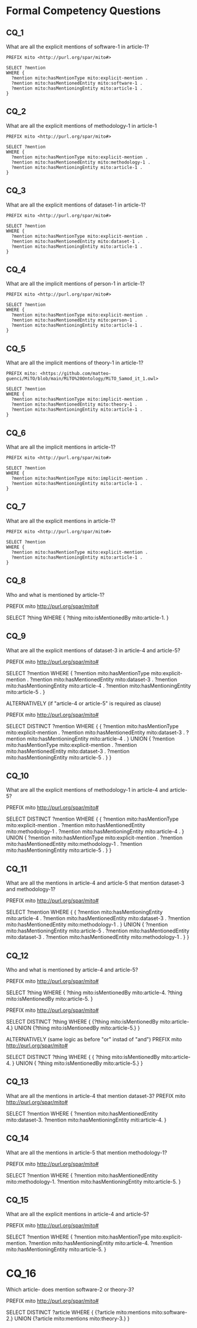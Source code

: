 # Formal Competency Questions

## CQ_1
What are all the explicit mentions of software-1 in article-1?
```
PREFIX mito <http://purl.org/spar/mito#>

SELECT ?mention
WHERE {
  ?mention mito:hasMentionType mito:explicit-mention .
  ?mention mito:hasMentionedEntity mito:software-1 .
  ?mention mito:hasMentioningEntity mito:article-1 .
}
```

## CQ_2
What are all the explicit mentions of methodology-1 in article-1
```
PREFIX mito <http://purl.org/spar/mito#>

SELECT ?mention
WHERE {
  ?mention mito:hasMentionType mito:explicit-mention .
  ?mention mito:hasMentionedEntity mito:methodology-1 .
  ?mention mito:hasMentioningEntity mito:article-1 .
}
```

## CQ_3
What are all the explicit mentions of dataset-1 in article-1?

```
PREFIX mito <http://purl.org/spar/mito#>

SELECT ?mention
WHERE {
  ?mention mito:hasMentionType mito:explicit-mention .
  ?mention mito:hasMentionedEntity mito:dataset-1 .
  ?mention mito:hasMentioningEntity mito:article-1 .
}
```

## CQ_4
What are all the implicit mentions of person-1 in article-1?
```
PREFIX mito <http://purl.org/spar/mito#>

SELECT ?mention
WHERE {
  ?mention mito:hasMentionType mito:explicit-mention .
  ?mention mito:hasMentionedEntity mito:person-1 .
  ?mention mito:hasMentioningEntity mito:article-1 .
}
```

## CQ_5
What are all the implicit mentions of theory-1 in article-1?
```
PREFIX mito: <https://github.com/matteo-guenci/MiTO/blob/main/MiTO%20Ontology/MiTO_Samod_it_1.owl> 

SELECT ?mention
WHERE {
  ?mention mito:hasMentionType mito:implicit-mention .
  ?mention mito:hasMentionedEntity mito:theory-1 .
  ?mention mito:hasMentioningEntity mito:article-1 .
}
```

## CQ_6
What are all the implicit mentions in article-1?
```
PREFIX mito <http://purl.org/spar/mito#>

SELECT ?mention
WHERE {
  ?mention mito:hasMentionType mito:implicit-mention .
  ?mention mito:hasMentioningEntity mito:article-1 .
}
```

## CQ_7
What are all the explicit mentions in article-1?
```
PREFIX mito <http://purl.org/spar/mito#>

SELECT ?mention
WHERE {
  ?mention mito:hasMentionType mito:explicit-mention .
  ?mention mito:hasMentioningEntity mito:article-1 .
}
```

## CQ_8
Who and what is mentioned by article-1?

PREFIX mito <http://purl.org/spar/mito#>

SELECT ?thing
WHERE {
	?thing mito:isMentionedBy mito:article-1.
	}

## CQ_9
What are all the explicit mentions of dataset-3 in article-4 and article-5?


PREFIX mito <http://purl.org/spar/mito#>

SELECT ?mention
WHERE {
  ?mention mito:hasMentionType mito:explicit-mention .
  ?mention mito:hasMentionedEntity mito:dataset-3 .
  ?mention mito:hasMentioningEntity mito:article-4 .
  ?mention mito:hasMentioningEntity mito:article-5 .
}

ALTERNATIVELY (if "article-4 or article-5" is required as clause)

PREFIX mito <http://purl.org/spar/mito#>

SELECT DISTINCT ?mention
WHERE {
  { ?mention mito:hasMentionType mito:explicit-mention .
    ?mention mito:hasMentionedEntity mito:dataset-3 .
    ?mention mito:hasMentioningEntity mito:article-4 . }
  UNION
  { ?mention mito:hasMentionType mito:explicit-mention .
    ?mention mito:hasMentionedEntity mito:dataset-3 .
    ?mention mito:hasMentioningEntity mito:article-5 . }
}


## CQ_10
What are all the explicit mentions of methodology-1 in article-4 and article-5?

PREFIX mito <http://purl.org/spar/mito#>

SELECT DISTINCT ?mention
WHERE {
  { ?mention mito:hasMentionType mito:explicit-mention .
    ?mention mito:hasMentionedEntity mito:methodology-1 .
    ?mention mito:hasMentioningEntity mito:article-4 . }
  UNION
  { ?mention mito:hasMentionType mito:explicit-mention .
    ?mention mito:hasMentionedEntity mito:methodology-1 .
    ?mention mito:hasMentioningEntity mito:article-5 . }
}

## CQ_11
What are all the mentions in article-4 and article-5 that mention dataset-3 and methodology-1?

PREFIX mito <http://purl.org/spar/mito#>

SELECT ?mention
WHERE {
  { ?mention mito:hasMentioningEntity mito:article-4 .
    ?mention mito:hasMentionedEntity mito:dataset-3 .
    ?mention mito:hasMentionedEntity mito:methodology-1 . }
  UNION
  { ?mention mito:hasMentioningEntity mito:article-5 .
    ?mention mito:hasMentionedEntity mito:dataset-3 .
    ?mention mito:hasMentionedEntity mito:methodology-1 . }
}

## CQ_12
Who and what is mentioned by article-4 and article-5?

PREFIX mito <http://purl.org/spar/mito#>

SELECT ?thing
WHERE {
	?thing mito:isMentionedBy mito:article-4.
  ?thing mito:isMentionedBy mito:article-5.
	}

PREFIX mito <http://purl.org/spar/mito#>

SELECT DISTINCT ?thing
WHERE {
  {?thing mito:isMentionedBy mito:article-4.}
  UNION
  {?thing mito:isMentionedBy mito:article-5.}
}

ALTERNATIVELY (same logic as before "or" instad of "and")
PREFIX mito <http://purl.org/spar/mito#>

SELECT DISTINCT ?thing
WHERE {
  { ?thing mito:isMentionedBy mito:article-4.
}
  UNION
  { 	?thing mito:isMentionedBy mito:article-5.}
}

## CQ_13
What are all the mentions in article-4 that mention dataset-3?
PREFIX mito <http://purl.org/spar/mito#>

SELECT ?mention
WHERE {
  ?mention mito:hasMentionedEntity mito:dataset-3.
  ?mention mito:hasMentioningEntity miti:article-4.
}

## CQ_14
What are all the mentions in article-5 that mention methodology-1?

PREFIX mito <http://purl.org/spar/mito#>

SELECT ?mention
WHERE {
  ?mention mito:hasMentionedEntity mito:methodology-1.
  ?mention mito:hasMentioningEntity mito:article-5.
}

## CQ_15
What are all the explicit mentions in article-4 and article-5?

PREFIX mito <http://purl.org/spar/mito#>

SELECT ?mention
WHERE {
  ?mention mito:hasMentionType mito:explicit-mention.
  ?mention mito:hasMentioningEntity mito:article-4.
  ?mention mito:hasMentioningEntity mito:article-5.
}

# CQ_16
Which article- does mention software-2 or theory-3?

PREFIX mito <http://purl.org/spar/mito#>

SELECT DISTINCT ?article
WHERE {
  {?article mito:mentions mito:software-2.}
UNION
  {?article mito:mentions mito:theory-3.}
}